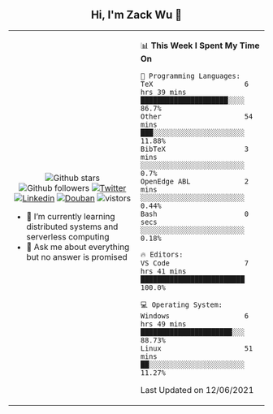 <h2 align="center"> Hi, I'm Zack Wu 👋 </h2>

<table>
    <tr>
        <td valign="center" width="50%">
            <p align="center">
              <img src="https://img.shields.io/github/stars/keithnull?style=social" alt="Github stars" />
              <img src="https://img.shields.io/github/followers/keithnull?style=social" alt="Github followers" />
              <a href="https://twitter.com/_zackwu"><img src="https://img.shields.io/badge/@__zackwu-1DA1F2?style=flat&logo=Twitter&logoColor=white" alt="Twitter"/></a>
              <a href="https://www.linkedin.com/in/wuzhengke/?locale=en_US"><img src="https://img.shields.io/badge/@wuzhengke-0073b1?style=flat&logo=LinkedIn&logoColor=white" alt="Linkedin" /></a>
              <a href="https://www.douban.com/people/keith1"><img src="https://img.shields.io/badge/@keith1-007722?style=flat&logo=Douban&logoColor=white" alt="Douban" /></a>
              <img src="https://visitor-badge.glitch.me/badge?page_id=keithnull" alt="vistors" />
            </p>
            <ul>
                <li>🌱 I’m currently learning distributed systems and serverless computing</li>
                <li>💬 Ask me about everything but no answer is promised</li>
            </ul>
        </td>
       <td valign="top" width="50%">
    
<!--START_SECTION:waka-->
📊 **This Week I Spent My Time On** 

```text
💬 Programming Languages: 
TeX                      6 hrs 39 mins       █████████████████████░░░░   86.7% 
Other                    54 mins             ███░░░░░░░░░░░░░░░░░░░░░░   11.88% 
BibTeX                   3 mins              ░░░░░░░░░░░░░░░░░░░░░░░░░   0.7% 
OpenEdge ABL             2 mins              ░░░░░░░░░░░░░░░░░░░░░░░░░   0.44% 
Bash                     0 secs              ░░░░░░░░░░░░░░░░░░░░░░░░░   0.18%

🔥 Editors: 
VS Code                  7 hrs 41 mins       █████████████████████████   100.0%

💻 Operating System: 
Windows                  6 hrs 49 mins       ██████████████████████░░░   88.73% 
Linux                    51 mins             ██░░░░░░░░░░░░░░░░░░░░░░░   11.27%

```


 Last Updated on 12/06/2021
<!--END_SECTION:waka-->
</td></tr>
</table>


